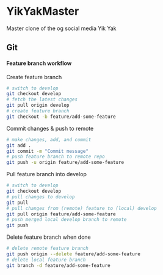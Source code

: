 # YikYakMaster
Master clone of the og social media Yik Yak

## Git

#### Feature branch workflow

Create feature branch
```bash
# switch to develop
git checkout develop
# fetch the latest changes
git pull origin develop
# create feature branch
git checkout -b feature/add-some-feature
```
Commit changes & push to remote
```bash
# make changes, add, and commit
git add .
git commit -m "Commit message"
# push feature branch to remote repo
git push -u origin feature/add-some-feature
```
Pull feature branch into develop
```bash
# switch to develop
git checkout develop
# pull changes to develop
git pull
# pull changes from (remote) feature to (local) develop
git pull origin feature/add-some-feature
# push merged local develop branch to remote
git push
```
Delete feature branch when done
```bash
# delete remote feature branch
git push origin --delete feature/add-some-feature
# delete local feature branch
git branch -d feature/add-some-feature
```
